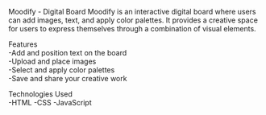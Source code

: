 Moodify - Digital Board
Moodify is an interactive digital board where users can add images, text, and apply color palettes. It provides a creative space for users to express themselves through a combination of visual elements.

Features           
-Add and position text on the board    
-Upload and place images      
-Select and apply color palettes      
-Save and share your creative work      

Technologies Used   
-HTML
-CSS
-JavaScript
